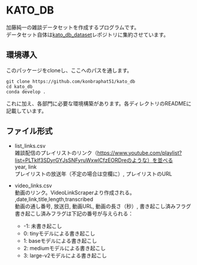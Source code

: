 # KATO_DB
加藤純一の雑談データセットを作成するプログラムです。  
データセット自体は[kato_db_dataset](https://github.com/konbraphat51/kato_db_dataset)レポジトリに集約させています。

## 環境導入
このパッケージをcloneし、ここへのパスを通します。
```
git clone https://github.com/konbraphat51/kato_db
cd kato_db
conda develop .
```
これに加え、各部門に必要な環境構築があります。各ディレクトリのREADMEに記載しています。

## ファイル形式  

* list_links.csv  
雑談配信のプレイリストのリンク（https://www.youtube.com/playlist?list=PLTklf3SDyrGYJsSNFyruWxwlCfzEORDreのような）を並べる  
year, link  
プレイリストの放送年（不定の場合は空欄に）, プレイリストのURL  
  
* video_links.csv  
動画のリンク。VideoLinkScraperより作成される。  
,date,link,title,length,transcribed  
動画の通し番号, 放送日, 動画URL, 動画の長さ（秒）, 書き起こし済みフラグ  
書き起こし済みフラグは下記の番号が与えられる：  
    * -1: 未書き起こし
    * 0: tinyモデルによる書き起こし
    * 1: baseモデルによる書き起こし
    * 2: mediumモデルによる書き起こし
    * 3: large-v2モデルによる書き起こし
